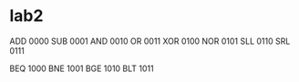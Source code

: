 # lab2

ADD 0000
SUB 0001
AND 0010
OR  0011
XOR 0100
NOR 0101
SLL 0110
SRL 0111

BEQ 1000
BNE 1001
BGE 1010
BLT 1011
